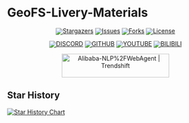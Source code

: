 # GeoFS-Livery-Materials
<div align="center" style="line-height: 1;">

<p align="center">
  <a href="https://github.com/GeoFS-hub/GeoFS-Livery-Materials/stargazers"><img src="https://img.shields.io/github/stars/GeoFS-hub/GeoFS-Livery-Materials.svg?style=for-the-badge" alt="Stargazers"></a>
  <a href="https://github.com/GeoFS-hub/GeoFS-Livery-Materials/issues"><img src="https://img.shields.io/github/issues/GeoFS-hub/GeoFS-Livery-Materials.svg?style=for-the-badge" alt="Issues"></a>
  <a href="https://github.com/GeoFS-hub/GeoFS-Livery-Materials/network/members"><img src="https://img.shields.io/github/forks/GeoFS-hub/GeoFS-Livery-Materials.svg?style=for-the-badge" alt="Forks"></a>
  <a href="https://github.com/GeoFS-hub/GeoFS-Livery-Materials/blob/main/LICENSE"><img src="https://img.shields.io/github/license/GeoFS-hub/GeoFS-Livery-Materials.svg?style=for-the-badge" alt="License"></a>
</p>

[![DISCORD](https://img.shields.io/badge/Discord-7289DA?style=for-the-badge&logo=discord&logoColor=ffffff&labelColor])](https://www.discord.gg/sKYkgCMtM9/)
[![GITHUB](https://img.shields.io/badge/GITHUB-24292F?style=for-the-badge&logo=github&logoColor=white)](https://github.com/GeoFS-hub/GeoFS-Livery-Materials/)
[![YOUTUBE](https://img.shields.io/badge/YOUTUBE-FF0000?style=for-the-badge&logo=youtube&logoColor=white)](https://www.youtube.com/@geofsexplorer/)
[![BILIBILI](https://img.shields.io/badge/BILIBILI-34D0F4?style=for-the-badge&logo=bilibili&logoColor=white)](https://space.bilibili.com/3546653126560594/)


</div>
<p align="center">
<p align="center">
<a href="https://trendshift.io/repositories/14217" target="_blank"><img src="https://trendshift.io/api/badge/repositories/14217" 
alt="Alibaba-NLP%2FWebAgent | Trendshift" style="width: 250px; height: 55px;" width="250" height="55"/></a>


## Star History

<a href="https://www.star-history.com/#GeoFS-hub/GeoFS-Livery-Materials&Date">
 <picture>
   <source media="(prefers-color-scheme: dark)" srcset="https://api.star-history.com/svg?repos=GeoFS-hub/GeoFS-Livery-Materials&type=Date&theme=dark" />
   <source media="(prefers-color-scheme: light)" srcset="https://api.star-history.com/svg?repos=GeoFS-hub/GeoFS-Livery-Materials&type=Date" />
   <img alt="Star History Chart" src="https://api.star-history.com/svg?repos=GeoFS-hub/GeoFS-Livery-Materials&type=Date" />
 </picture>
</a>
